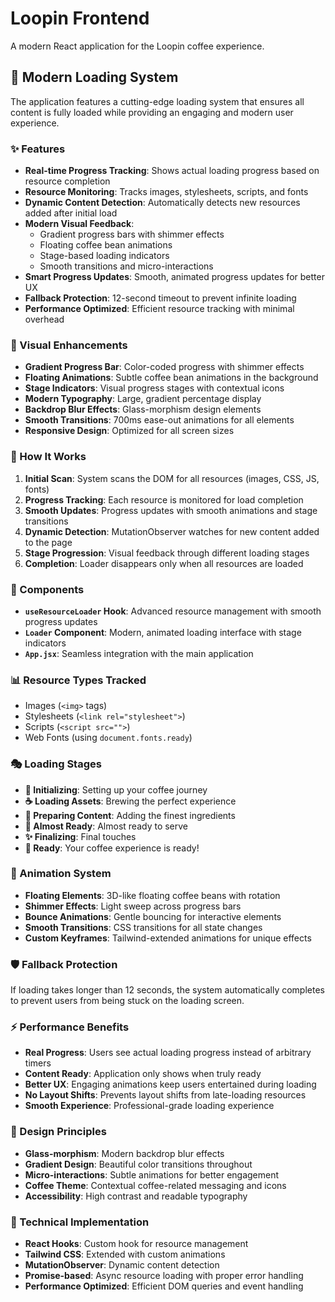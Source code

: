 # Loopin Frontend

A modern React application for the Loopin coffee experience.

## 🚀 Modern Loading System

The application features a cutting-edge loading system that ensures all content is fully loaded while providing an engaging and modern user experience.

### ✨ Features

- **Real-time Progress Tracking**: Shows actual loading progress based on resource completion
- **Resource Monitoring**: Tracks images, stylesheets, scripts, and fonts
- **Dynamic Content Detection**: Automatically detects new resources added after initial load
- **Modern Visual Feedback**: 
  - Gradient progress bars with shimmer effects
  - Floating coffee bean animations
  - Stage-based loading indicators
  - Smooth transitions and micro-interactions
- **Smart Progress Updates**: Smooth, animated progress updates for better UX
- **Fallback Protection**: 12-second timeout to prevent infinite loading
- **Performance Optimized**: Efficient resource tracking with minimal overhead

### 🎨 Visual Enhancements

- **Gradient Progress Bar**: Color-coded progress with shimmer effects
- **Floating Animations**: Subtle coffee bean animations in the background
- **Stage Indicators**: Visual progress stages with contextual icons
- **Modern Typography**: Large, gradient percentage display
- **Backdrop Blur Effects**: Glass-morphism design elements
- **Smooth Transitions**: 700ms ease-out animations for all elements
- **Responsive Design**: Optimized for all screen sizes

### 🔧 How It Works

1. **Initial Scan**: System scans the DOM for all resources (images, CSS, JS, fonts)
2. **Progress Tracking**: Each resource is monitored for load completion
3. **Smooth Updates**: Progress updates with smooth animations and stage transitions
4. **Dynamic Detection**: MutationObserver watches for new content added to the page
5. **Stage Progression**: Visual feedback through different loading stages
6. **Completion**: Loader disappears only when all resources are loaded

### 🎯 Components

- **`useResourceLoader` Hook**: Advanced resource management with smooth progress updates
- **`Loader` Component**: Modern, animated loading interface with stage indicators
- **`App.jsx`**: Seamless integration with the main application

### 📊 Resource Types Tracked

- Images (`<img>` tags)
- Stylesheets (`<link rel="stylesheet">`)
- Scripts (`<script src="">`)
- Web Fonts (using `document.fonts.ready`)

### 🎭 Loading Stages

- **🌱 Initializing**: Setting up your coffee journey
- **☕ Loading Assets**: Brewing the perfect experience
- **🥛 Preparing Content**: Adding the finest ingredients
- **🍯 Almost Ready**: Almost ready to serve
- **✨ Finalizing**: Final touches
- **🎉 Ready**: Your coffee experience is ready!

### 🎨 Animation System

- **Floating Elements**: 3D-like floating coffee beans with rotation
- **Shimmer Effects**: Light sweep across progress bars
- **Bounce Animations**: Gentle bouncing for interactive elements
- **Smooth Transitions**: CSS transitions for all state changes
- **Custom Keyframes**: Tailwind-extended animations for unique effects

### 🛡️ Fallback Protection

If loading takes longer than 12 seconds, the system automatically completes to prevent users from being stuck on the loading screen.

### ⚡ Performance Benefits

- **Real Progress**: Users see actual loading progress instead of arbitrary timers
- **Content Ready**: Application only shows when truly ready
- **Better UX**: Engaging animations keep users entertained during loading
- **No Layout Shifts**: Prevents layout shifts from late-loading resources
- **Smooth Experience**: Professional-grade loading experience

### 🎨 Design Principles

- **Glass-morphism**: Modern backdrop blur effects
- **Gradient Design**: Beautiful color transitions throughout
- **Micro-interactions**: Subtle animations for better engagement
- **Coffee Theme**: Contextual coffee-related messaging and icons
- **Accessibility**: High contrast and readable typography

### 🔧 Technical Implementation

- **React Hooks**: Custom hook for resource management
- **Tailwind CSS**: Extended with custom animations
- **MutationObserver**: Dynamic content detection
- **Promise-based**: Async resource loading with proper error handling
- **Performance Optimized**: Efficient DOM queries and event handling
